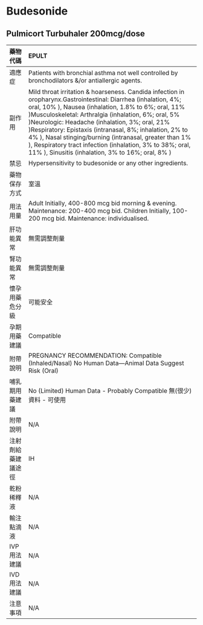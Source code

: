 # Budesonide

## Pulmicort Turbuhaler 200mcg/dose

| 藥物代碼 | EPULT |
| :--- | :--- |
| 適應症 | Patients with bronchial asthma not well controlled by bronchodilators &/or antiallergic agents. |
| 副作用 | Mild throat irritation & hoarseness. Candida infection in oropharynx.Gastrointestinal: Diarrhea \(inhalation, 4%; oral, 10% \), Nausea \(inhalation, 1.8% to 6%; oral, 11% \)Musculoskeletal: Arthralgia \(inhalation, 6%; oral, 5% \)Neurologic: Headache \(inhalation, 3%; oral, 21% \)Respiratory: Epistaxis \(intranasal, 8%; inhalation, 2% to 4% \), Nasal stinging/burning \(intranasal, greater than 1% \), Respiratory tract infection \(inhalation, 3% to 38%; oral, 11% \), Sinusitis \(inhalation, 3% to 16%; oral, 8% \) |
| 禁忌 | Hypersensitivity to budesonide or any other ingredients. |
| 藥物保存方式 | 室溫 |
| 用法用量 | Adult Initially, 400-800 mcg bid morning & evening. Maintenance: 200-400 mcg bid. Children Initially, 100-200 mcg bid. Maintenance: individualised. |
| 肝功能異常 | 無需調整劑量 |
| 腎功能異常 | 無需調整劑量 |
| 懷孕用藥危分級 | 可能安全 |
| 孕期用藥建議 | Compatible |
| 附帶說明 | PREGNANCY RECOMMENDATION: Compatible \(Inhaled/Nasal\) No Human Data—Animal Data Suggest Risk \(Oral\) |
| 哺乳期用藥建議 | No \(Limited\) Human Data - Probably Compatible 無\(很少\)資料 - 可使用 |
| 附帶說明 | N/A |
| 注射劑給藥建議途徑 | IH |
| 乾粉稀釋液 | N/A |
| 輸注點滴液 | N/A |
| IVP 用法建議 | N/A |
| IVD 用法建議 | N/A |
| 注意事項 | N/A |

